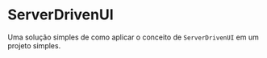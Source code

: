# ServerDrivenUI

Uma solução simples de como aplicar o conceito de `ServerDrivenUI` em um projeto simples.
